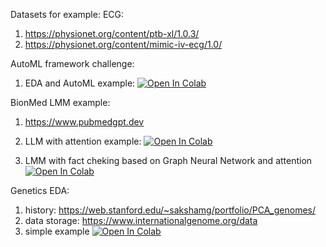 Datasets for example:
ECG: 
1) https://physionet.org/content/ptb-xl/1.0.3/
2) https://physionet.org/content/mimic-iv-ecg/1.0/

AutoML framework challenge:
1) EDA and AutoML example: [![Open In Colab](https://colab.research.google.com/assets/colab-badge.svg)](https://colab.research.google.com/github/TAUforPython/BioMedAI/blob/main/ML%20ECG%20classification.ipynb)


BionMed LMM example:
1) https://www.pubmedgpt.dev

2) LLM with attention example: [![Open In Colab](https://colab.research.google.com/assets/colab-badge.svg)](https://colab.research.google.com/github/TAUforPython/machinelearning/blob/main/example_LLM_AWQ_transformers.ipynb)

3) LMM with fact cheking based on Graph Neural Network and attention
<a href="https://colab.research.google.com/github/TAUforPython/BioMedAI/blob/main/LLM%20GNN%20fact%20checking.ipynb" target="_parent"><img src="https://colab.research.google.com/assets/colab-badge.svg" alt="Open In Colab"/></a> 


Genetics EDA:
1) history: https://web.stanford.edu/~sakshamg/portfolio/PCA_genomes/
2) data storage:  https://www.internationalgenome.org/data
3) simple example [![Open In Colab](https://colab.research.google.com/assets/colab-badge.svg)](https://github.com/TAUforPython/BioMedAI/blob/main/ML_GEN_population_PCA_ICA_TSNE.ipynb)
